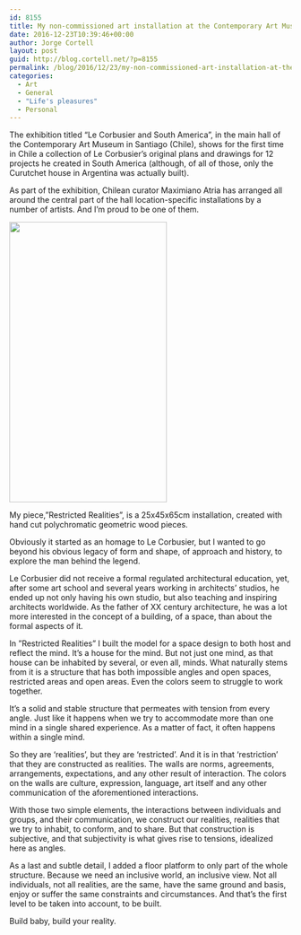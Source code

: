 ```yaml
---
id: 8155
title: My non-commissioned art installation at the Contemporary Art Museum in Santiago, Chile
date: 2016-12-23T10:39:46+00:00
author: Jorge Cortell
layout: post
guid: http://blog.cortell.net/?p=8155
permalink: /blog/2016/12/23/my-non-commissioned-art-installation-at-the-contemporary-art-museum-in-santiago-chile/
categories:
  - Art
  - General
  - "Life's pleasures"
  - Personal
---
```

The exhibition titled “Le Corbusier and South America”, in the main hall of the Contemporary Art Museum in Santiago (Chile), shows for the first time in Chile a collection of Le Corbusier’s original plans and drawings for 12 projects he created in South America (although, of all of those, only the Curutchet house in Argentina was actually built).

As part of the exhibition, Chilean curator Maximiano Atria has arranged all around the central part of the hall location-specific installations by a number of artists. And I’m proud to be one of them.

<img class="aligncenter size-medium" src="https://c4.staticflickr.com/1/243/30817908803_7d080d5d08.jpg" width="281" height="500" />

My piece,”Restricted Realities”, is a 25x45x65cm installation, created with hand cut polychromatic geometric wood pieces.

Obviously it started as an homage to Le Corbusier, but I wanted to go beyond his obvious legacy of form and shape, of approach and history, to explore the man behind the legend.

Le Corbusier did not receive a formal regulated architectural education, yet, after some art school and several years working in architects’ studios, he ended up not only having his own studio, but also teaching and inspiring architects worldwide. As the father of XX century architecture, he was a lot more interested in the concept of a building, of a space, than about the formal aspects of it.

In ”Restricted Realities” I built the model for a space design to both host and reflect the mind. It’s a house for the mind. But not just one mind, as that house can be inhabited by several, or even all, minds. What naturally stems from it is a structure that has both impossible angles and open spaces, restricted areas and open areas. Even the colors seem to struggle to work together.

It’s a solid and stable structure that permeates with tension from every angle. Just like it happens when we try to accommodate more than one mind in a single shared experience. As a matter of fact, it often happens within a single mind.

So they are ‘realities’, but they are ‘restricted’. And it is in that ‘restriction’ that they are constructed as realities. The walls are norms, agreements, arrangements, expectations, and any other result of interaction. The colors on the walls are culture, expression, language, art itself and any other communication of the aforementioned interactions.

With those two simple elements, the interactions between individuals and groups, and their communication, we construct our realities, realities that we try to inhabit, to conform, and to share. But that construction is subjective, and that subjectivity is what gives rise to tensions, idealized here as angles.

As a last and subtle detail, I added a floor platform to only part of the whole structure. Because we need an inclusive world, an inclusive view. Not all individuals, not all realities, are the same, have the same ground and basis, enjoy or suffer the same constraints and circumstances. And that’s the first level to be taken into account, to be built.

Build baby, build your reality.